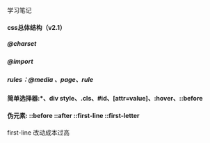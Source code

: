 学习笔记
#### css总体结构（v2.1）
##### @charset
##### @import
##### rules：@media 、page、rule 

#### 简单选择器:*、div style、.cls、#id、[attr=value]、:hover、::before
#### 伪元素: ::before ::after ::first-line ::first-letter

first-line 改动成本过高